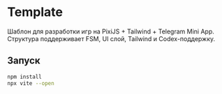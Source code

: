 # Template

Шаблон для разработки игр на PixiJS + Tailwind + Telegram Mini App.
Структура поддерживает FSM, UI слой, Tailwind и Codex-поддержку.

## Запуск
```bash
npm install
npx vite --open
